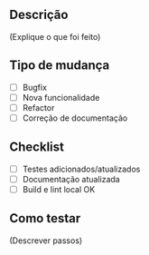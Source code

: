 ## Descrição
(Explique o que foi feito)

## Tipo de mudança
- [ ] Bugfix
- [ ] Nova funcionalidade
- [ ] Refactor
- [ ] Correção de documentação

## Checklist
- [ ] Testes adicionados/atualizados
- [ ] Documentação atualizada
- [ ] Build e lint local OK

## Como testar
(Descrever passos)
